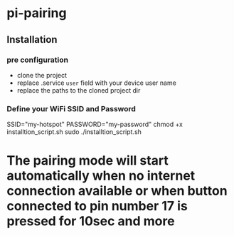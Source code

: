 # pi-pairing

## Installation
### pre configuration
- clone the project
- replace .service `user` field with your device user name
- replace the paths to the cloned project dir
  
### Define your WiFi SSID and Password
SSID="my-hotspot"
PASSWORD="my-password"
chmod +x installtion_script.sh
sudo ./installtion_script.sh

# The pairing mode will start automatically when no internet connection available or when button connected to pin number 17 is pressed for 10sec and more
